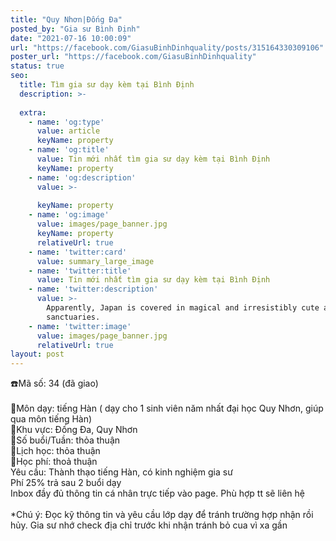 ```yaml
---
title: "Quy Nhơn|Đống Đa"
posted_by: "Gia sư Bình Định"
date: "2021-07-16 10:00:09"
url: "https://facebook.com/GiasuBinhDinhquality/posts/315164330309106"
poster_url: "https://facebook.com/GiasuBinhDinhquality"
status: true
seo:
  title: Tìm gia sư dạy kèm tại Bình Định
  description: >-
    
  extra:
    - name: 'og:type'
      value: article
      keyName: property
    - name: 'og:title'
      value: Tin mới nhất tìm gia sư dạy kèm tại Bình Định
      keyName: property
    - name: 'og:description'
      value: >-
        
      keyName: property
    - name: 'og:image'
      value: images/page_banner.jpg
      keyName: property
      relativeUrl: true
    - name: 'twitter:card'
      value: summary_large_image
    - name: 'twitter:title'
      value: Tin mới nhất tìm gia sư dạy kèm tại Bình Định
    - name: 'twitter:description'
      value: >-
        Apparently, Japan is covered in magical and irresistibly cute animal
        sanctuaries.
    - name: 'twitter:image'
      value: images/page_banner.jpg
      relativeUrl: true
layout: post
---
```

☎️Mã số: 34 (đã giao)<br><br>🔹Môn dạy: tiếng Hàn ( dạy cho 1 sinh viên năm nhất đại học Quy Nhơn, giúp qua môn tiếng Hàn)<br>🔹Khu vực: Đống Đa, Quy Nhơn<br>🔹Số buổi/Tuần: thỏa thuận<br>🔹Lịch học: thỏa thuận<br>🔹Học phí: thoả thuận<br>Yêu cầu: Thành thạo tiếng Hàn, có kinh nghiệm gia sư<br>Phí 25% trả sau 2 buổi dạy<br>Inbox đầy đủ thông tin cá nhân trực tiếp vào page. Phù hợp tt sẽ liên hệ<br><br>*Chú ý: Đọc kỹ thông tin và yêu cầu lớp dạy để tránh trường hợp nhận rồi hủy. Gia sư nhớ check địa chỉ trước khi nhận tránh bỏ cua vì xa gần
